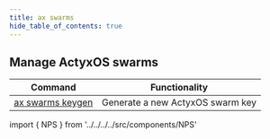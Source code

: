```yaml
---
title: ax swarms
hide_table_of_contents: true
---
```


## Manage ActyxOS swarms

| Command                       | Functionality                    |
| ----------------------------- | -------------------------------- |
| [ax swarms keygen](keygen.md) | Generate a new ActyxOS swarm key |

import { NPS } from '../../../../src/components/NPS'

<NPS />
